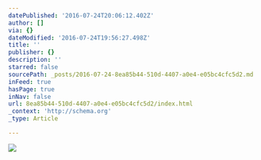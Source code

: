 ```yaml
---
datePublished: '2016-07-24T20:06:12.402Z'
author: []
via: {}
dateModified: '2016-07-24T19:56:27.498Z'
title: ''
publisher: {}
description: ''
starred: false
sourcePath: _posts/2016-07-24-8ea85b44-510d-4407-a0e4-e05bc4cfc5d2.md
inFeed: true
hasPage: true
inNav: false
url: 8ea85b44-510d-4407-a0e4-e05bc4cfc5d2/index.html
_context: 'http://schema.org'
_type: Article

---
```

![](https://the-grid-user-content.s3-us-west-2.amazonaws.com/540fbbc9-7438-412c-96b0-f8dfe710fcfa.jpg)
